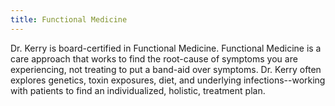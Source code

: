 ```yaml
---
title: Functional Medicine
---
```

Dr. Kerry is board-certified in Functional Medicine. Functional Medicine is a care approach that works to find the root-cause of symptoms you are experiencing, not treating to put a band-aid over symptoms. Dr. Kerry often explores genetics, toxin exposures, diet, and underlying infections--working with patients to find an individualized, holistic, treatment plan.